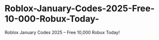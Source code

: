 # Roblox-January-Codes-2025-Free-10-000-Robux-Today-
Roblox January Codes 2025 – Free 10,000 Robux Today!
